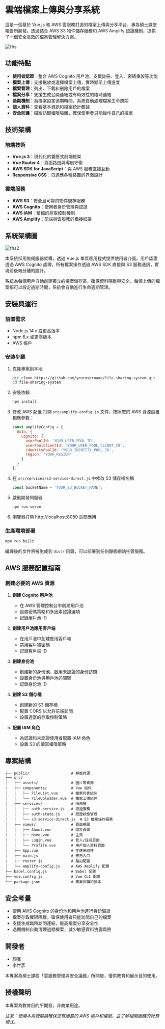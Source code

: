 # 雲端檔案上傳與分享系統

這是一個基於 Vue.js 和 AWS 雲服務打造的檔案上傳與分享平台，專為碩士課堂報告所開發。透過結合 AWS S3 物件儲存服務和 AWS Amplify 認證機制，提供了一個安全高效的檔案管理解決方案。

![fhs](https://github.com/user-attachments/assets/b037c85e-bd3a-4286-ba88-cb9dc5b2f65c)

## 功能特點

* **使用者認證**：整合 AWS Cognito 用戶池，支援註冊、登入、密碼重設等功能
* **檔案上傳**：支援拖放或選擇檔案上傳，實時顯示上傳進度
* **檔案管理**：列出、下載和刪除用戶的檔案
* **檔案分享**：支援生成公開連結或有時效性的臨時連結
* **過期機制**：為檔案設定過期時間，系統自動處理檔案生命週期
* **個人資料**：查看基本資訊和檔案統計數據
* **安全防護**：檔案訪問權限隔離，確保使用者只能操作自己的檔案

## 技術架構

### 前端技術
* **Vue.js 3**：現代化的響應式前端框架
* **Vue Router 4**：頁面路由與導航守衛
* **AWS SDK for JavaScript**：與 AWS 服務直接互動
* **Responsive CSS**：自適應各種裝置的界面設計

### 雲端服務
* **AWS S3**：安全且可靠的物件儲存服務
* **AWS Cognito**：使用者身份管理與認證
* **AWS IAM**：精細的存取控制機制
* **AWS Amplify**：前端與雲服務的橋接框架

## 系統架構圖
![fhs2](https://github.com/user-attachments/assets/a1106d16-630e-478e-8774-08189bf8656e)


本系統採用無伺服器架構，透過 Vue.js 單頁應用程式提供使用者介面。用戶認證透過 AWS Cognito 處理，所有檔案操作透過 AWS SDK 直接與 S3 服務通訊，實現前後端分離的設計。

系統為每個用戶自動創建獨立的檔案儲存區，確保資料隔離與安全。每個上傳的檔案都可以設定過期時間，系統會自動進行生命週期管理。

## 安裝與運行

### 前置需求
* Node.js 14.x 或更高版本
* npm 6.x 或更高版本
* AWS 帳戶

### 安裝步驟

1. 克隆專案到本地
   ```bash
   git clone https://github.com/yourusername/file-sharing-system.git
   cd file-sharing-system
   ```

2. 安裝依賴
   ```bash
   npm install
   ```

3. 修改 AWS 配置 
   打開 `src/amplify-config.js` 文件，按照您的 AWS 資源設置相應參數：
   ```javascript
   const amplifyConfig = {
     Auth: {
       Cognito: {
         userPoolId: 'YOUR_USER_POOL_ID',
         userPoolClientId: 'YOUR_USER_POOL_CLIENT_ID',
         identityPoolId: 'YOUR_IDENTITY_POOL_ID',
         region: 'YOUR_REGION'
       }
     }
   };
   ```

4. 在 `src/services/s3-service-direct.js` 中修改 S3 儲存桶名稱
   ```javascript
   const bucketName = 'YOUR_S3_BUCKET_NAME';
   ```

5. 啟動開發伺服器
   ```bash
   npm run serve
   ```

6. 瀏覽器打開 http://localhost:8080 訪問應用

### 生產環境部署
```bash
npm run build
```
編譯後的文件將被生成到 `dist/` 目錄，可以部署到任何靜態網站托管服務。

## AWS 服務配置指南

### 創建必要的 AWS 資源

1. **創建 Cognito 用戶池**
   * 在 AWS 管理控制台中創建用戶池
   * 設置密碼策略和多因素認證選項
   * 記錄用戶池 ID

2. **創建用戶池應用客戶端**
   * 在用戶池中創建應用客戶端
   * 禁用客戶端密碼
   * 記錄客戶端 ID

3. **創建身份池**
   * 創建新的身份池，啟用未認證的身份訪問
   * 設置身份池與用戶池的關聯
   * 記錄身份池 ID

4. **創建 S3 儲存桶**
   * 創建新的 S3 儲存桶
   * 配置 CORS 以允許前端訪問
   * 設置適當的存取控制策略

5. **配置 IAM 角色**
   * 為認證和未認證使用者配置 IAM 角色
   * 設置 S3 的讀寫權限策略

## 專案結構

```
├── public/                   # 靜態資源
├── src/
│   ├── assets/               # 圖片等資源
│   ├── components/           # Vue 組件
│   │   ├── FileList.vue      # 檔案列表組件
│   │   └── FileUploader.vue  # 檔案上傳組件
│   ├── services/             # 服務層
│   │   ├── auth-service.js   # 認證服務
│   │   ├── auth-state.js     # 認證狀態管理
│   │   └── s3-service-direct.js  # S3 檔案操作服務
│   ├── views/                # 頁面視圖
│   │   ├── About.vue         # 關於頁面
│   │   ├── Home.vue          # 主頁
│   │   ├── Login.vue         # 登入/註冊頁面
│   │   └── Profile.vue       # 用戶個人資料頁面
│   ├── App.vue               # 主應用組件
│   ├── main.js               # 應用入口
│   ├── router.js             # 路由配置
│   └── amplify-config.js     # AWS Amplify 配置
├── babel.config.js           # Babel 配置
├── vue.config.js             # Vue CLI 配置
└── package.json              # 專案依賴和腳本
```

## 安全考量

* 使用 AWS Cognito 的身份池和用戶池進行身份驗證
* 檔案存取權限隔離，確保使用者只能訪問自己的檔案
* 支援生成臨時訪問連結，提高檔案分享安全性
* 過期機制自動清理過期檔案，減少敏感資料洩露風險

## 開發者

* 顏寬
* 李世彥

本專案為碩士課程「雲服務管理與安全議題」所開發，僅供教育和展示目的使用。

## 授權聲明

本專案為教育目的所開發，非商業用途。

*注意：使用本系統前請確保您有適當的 AWS 帳戶和權限，並了解相關服務的計費模式。*
